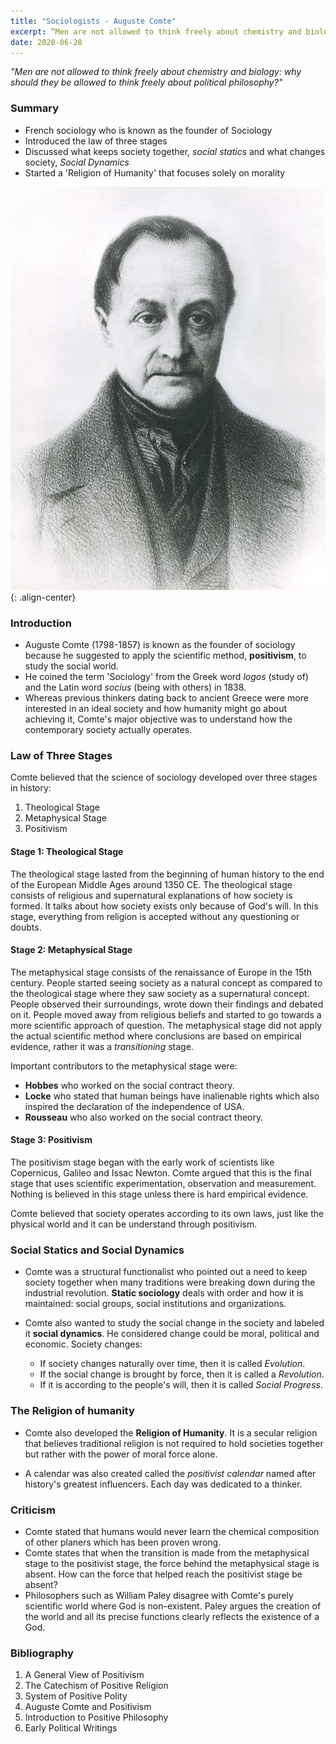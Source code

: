 ```yaml
---
title: "Sociologists - Auguste Comte"
excerpt: “Men are not allowed to think freely about chemistry and biology; why should they be allowed to think freely about political philosophy?”
date: 2020-06-28
---
```


*"Men are not allowed to think freely about chemistry and biology: why should they be allowed to think freely about political philosophy?"*

### Summary
- French sociology who is known as the founder of Sociology
- Introduced the law of three stages
- Discussed what keeps society together, *social statics* and what changes society, *Social Dynamics*
- Started a 'Religion of Humanity' that focuses solely on morality

![image-center](/images/sociology/auguste_comte_1.jpg){: .align-center}

### Introduction

- Auguste Comte (1798-1857) is known as the founder of sociology because he suggested to apply the scientific method, **positivism**, to study the social world.
- He coined the term 'Sociology' from the Greek word *logos* (study of) and the Latin word *socius* (being with others) in 1838.
- Whereas previous thinkers dating back to ancient Greece were more interested in an ideal society and how humanity might go about achieving it, Comte's major objective was to understand how the contemporary society actually operates.

### Law of Three Stages

Comte believed that the science of sociology developed over three stages in history:
1. Theological Stage
2. Metaphysical Stage
3. Positivism

#### Stage 1: Theological Stage

The theological stage lasted from the beginning of human history to the end of the European Middle Ages around 1350 CE. The theological stage consists of religious and supernatural explanations of how society is formed. It talks about how society exists only because of God's will. In this stage, everything from religion is accepted without any questioning or doubts.

#### Stage 2: Metaphysical Stage

The metaphysical stage consists of the renaissance of Europe in the 15th century. People started seeing society as a natural concept as compared to the theological stage where they saw society as a supernatural concept. People observed their surroundings, wrote down their findings and debated on it. People moved away from religious beliefs and started to go towards a more scientific approach of question. The metaphysical stage did not apply the actual scientific method where conclusions are based on empirical evidence, rather it was a *transitioning* stage.

Important contributors to the metaphysical stage were:
- **Hobbes** who worked on the social contract theory.
- **Locke** who stated that human beings have inalienable rights which also inspired the declaration of the independence of USA.
- **Rousseau** who also worked on the social contract theory.

#### Stage 3: Positivism

The positivism stage began with the early work of scientists like Copernicus, Galileo and Issac Newton. Comte argued that this is the final stage that uses scientific experimentation, observation and measurement. Nothing is believed in this stage unless there is hard empirical evidence.

Comte believed that society operates according to its own laws, just like the physical world and it can be understand through positivism.

### Social Statics and Social Dynamics

- Comte was a structural functionalist who pointed out a need to keep society together when many traditions were breaking down during the industrial revolution. **Static sociology** deals with order and how it is maintained: social groups, social institutions and organizations.

- Comte also wanted to study the social change in the society and labeled it **social dynamics**. He considered change could be moral, political and economic. Society changes:
  - If society changes naturally over time, then it is called *Evolution*.
  - If the social change is brought by force, then it is called a *Revolution*.
  - If it is according to the people's will, then it is called *Social Progress*.

### The Religion of humanity

- Comte also developed the **Religion of Humanity**. It is a secular religion that believes traditional religion is not required to hold societies together but rather with the power of moral force alone.

- A calendar was also created called the *positivist calendar* named after history's greatest influencers. Each day was dedicated to a thinker.

### Criticism

- Comte stated that humans would never learn the chemical composition of other planers which has been proven wrong.
- Comte states that when the transition is made from the metaphysical stage to the positivist stage, the force behind the metaphysical stage is absent. How can the force that helped reach the positivist stage be absent?
- Philosophers such as William Paley disagree with Comte's purely scientific world where God is non-existent. Paley argues the creation of the world and all its precise functions clearly reflects the existence of a God.

### Bibliography

1. A General View of Positivism
2. The Catechism of Positive Religion
3. System of Positive Polity
4. Auguste Comte and Positivism
5. Introduction to Positive Philosophy
6. Early Political Writings
